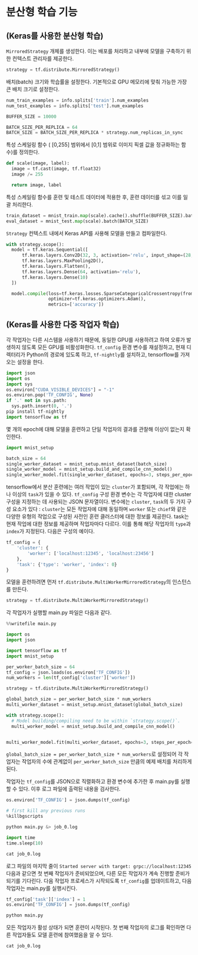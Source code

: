 # 분산형 학습 기능

## (Keras를 사용한 분산형 학습)

`MirroredStrategy` 개체를 생성한다. 이는 배포를 처리하고 내부에 모델을 구축하기 위한 컨텍스트 관리자를 제공한다.
```python
strategy = tf.distribute.MirroredStrategy()
```


배치(batch) 크기와 학습률을 설정한다. 기본적으로 GPU 메모리에 맞춰 가능한 가장 큰 배치 크기로 설정한다.
```python
num_train_examples = info.splits['train'].num_examples
num_test_examples = info.splits['test'].num_examples

BUFFER_SIZE = 10000

BATCH_SIZE_PER_REPLICA = 64
BATCH_SIZE = BATCH_SIZE_PER_REPLICA * strategy.num_replicas_in_sync
```


특성 스케일링 함수 ( [0,255] 범위에서 [0,1] 범위로 이미지 픽셀 값을 정규화하는 함수)를 정의한다.
```python
def scale(image, label):
  image = tf.cast(image, tf.float32)
  image /= 255

  return image, label
```


특성 스케일링 함수를 훈련 및 테스트 데이터에 적용한 후, 훈련 데이터를 섞고 이를 일괄 처리한다.
```python
train_dataset = mnist_train.map(scale).cache().shuffle(BUFFER_SIZE).batch(BATCH_SIZE)
eval_dataset = mnist_test.map(scale).batch(BATCH_SIZE)
```


`Strategy` 컨텍스트 내에서 Keras API를 사용해 모델을 만들고 컴파일한다.
```python
with strategy.scope():
  model = tf.keras.Sequential([
      tf.keras.layers.Conv2D(32, 3, activation='relu', input_shape=(28, 28, 1)),
      tf.keras.layers.MaxPooling2D(),
      tf.keras.layers.Flatten(),
      tf.keras.layers.Dense(64, activation='relu'),
      tf.keras.layers.Dense(10)
  ])

  model.compile(loss=tf.keras.losses.SparseCategoricalCrossentropy(from_logits=True),
                optimizer=tf.keras.optimizers.Adam(),
                metrics=['accuracy'])
```



## (Keras를 사용한 다중 작업자 학습)

각 작업자는 다른 시스템을 사용하기 때문에, 동일한 GPU를 사용하려고 하여 오류가 발생하지 않도록 모든 GPU를 비활성화한다.
`tf_config` 환경 변수를 재설정하고, 현재 디렉터리가 Python의 경로에 있도록 하고, `tf-nightly`를 설치하고, tensorflow를 가져오는 설정을 한다.
```python
import json
import os
import sys
os.environ["CUDA_VISIBLE_DEVICES"] = "-1"
os.environ.pop('TF_CONFIG', None)
if '.' not in sys.path:
  sys.path.insert(0, '.')
pip install tf-nightly
import tensorflow as tf
```


몇 개의 epoch에 대해 모델을 훈련하고 단일 작업자의 결과를 관찰해 이상이 없는지 확인한다.
```python
import mnist_setup

batch_size = 64
single_worker_dataset = mnist_setup.mnist_dataset(batch_size)
single_worker_model = mnist_setup.build_and_compile_cnn_model()
single_worker_model.fit(single_worker_dataset, epochs=3, steps_per_epoch=70)
```


tensorflow에서 분산 훈련에는 여러 작업이 있는 `cluster`가 포함되며, 각 작업에는 하나 이상의 `task`가 있을 수 있다.
`tf_config` 구성 환경 변수는 각 작업자에 대한 cluster 구성을 지정하는 데 사용되는 JSON 문자열이다.
변수에는 `cluster`, `task`의 두 가지 구성 요소가 있다
: `cluster`는 모든 작업자에 대해 동일하며 `worker` 또는 `chief`와 같은 다양한 유형의 작업으로 구성된 사전인 훈련 클러스터에 대한 정보를 제공한다.
task는 현재 작업에 대한 정보를 제공하며 작업자마다 다르다. 이를 통해 해당 작업자의 `type`과 `index`가 지정된다.
다음은 구성의 예이다.
```python
tf_config = {
    'cluster': {
        'worker': ['localhost:12345', 'localhost:23456']
    },
    'task': {'type': 'worker', 'index': 0}
}
```


모델을 훈련하려면 먼저 `tf.distribute.MultiWorkerMirroredStrategy`의 인스턴스를 만든다.
```python
strategy = tf.distribute.MultiWorkerMirroredStrategy()
```


각 작업자가 실행할 main.py 파일은 다음과 같다.
```python
%%writefile main.py

import os
import json

import tensorflow as tf
import mnist_setup

per_worker_batch_size = 64
tf_config = json.loads(os.environ['TF_CONFIG'])
num_workers = len(tf_config['cluster']['worker'])

strategy = tf.distribute.MultiWorkerMirroredStrategy()

global_batch_size = per_worker_batch_size * num_workers
multi_worker_dataset = mnist_setup.mnist_dataset(global_batch_size)

with strategy.scope():
  # Model building/compiling need to be within `strategy.scope()`.
  multi_worker_model = mnist_setup.build_and_compile_cnn_model()


multi_worker_model.fit(multi_worker_dataset, epochs=3, steps_per_epoch=70)
```

`global_batch_size = per_worker_batch_size * num_workers`로 설정되어 각 작업자는 작업자의 수에 관계없이 `per_worker_batch_size` 만큼의 예제 배치를 처리하게 된다.



작업자는 `tf_config`를 JSON으로 직렬화하고 환경 변수에 추가한 후 main.py를 실행할 수 있다. 이후 로그 파일에 출력된 내용을 검사한다.
```python
os.environ['TF_CONFIG'] = json.dumps(tf_config)

# first kill any previous runs
%killbgscripts

python main.py &> job_0.log

import time
time.sleep(10)

cat job_0.log
```


로그 파일의 마지막 줄이 `Started server with target: grpc://localhost:12345` 다음과 같으면 첫 번째 작업자가 준비되었으며, 다른 모든 작업자가 계속 진행할 준비가 되기를 기다린다.
다음 작업자 프로세스가 시작되도록 `tf_config`를 업데이트하고, 다음 작업자는 main.py를 실행시킨다.
```python
tf_config['task']['index'] = 1
os.environ['TF_CONFIG'] = json.dumps(tf_config)

python main.py
```


모든 작업자가 활성 상태가 되면 훈련이 시작된다. 첫 번째 작업자의 로그를 확인하면 다른 작업자들도 모델 훈련에 참여했음을 알 수 있다.
```python
cat job_0.log
```
